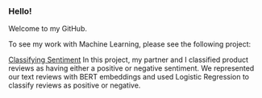 ### Hello!

Welcome to my GitHub.

To see my work with Machine Learning, please see the following project:

[Classifying Sentiment]([https://github.com/LiamDrew8/ClassifyingSentiment])
In this project, my partner and I classified product reviews as having either a positive or negative sentiment.
We represented our text reviews with BERT embeddings and used Logistic Regression to classify reviews as positive or negative.

<!--
**LiamDrew8/LiamDrew8** is a ✨ _special_ ✨ repository because its `README.md` (this file) appears on your GitHub profile.

Here are some ideas to get you started:

- 🔭 I’m currently working on ...
- 🌱 I’m currently learning ...
- 👯 I’m looking to collaborate on ...
- 🤔 I’m looking for help with ...
- 💬 Ask me about ...
- 📫 How to reach me: ...
- 😄 Pronouns: ...
- ⚡ Fun fact: ...
-->
